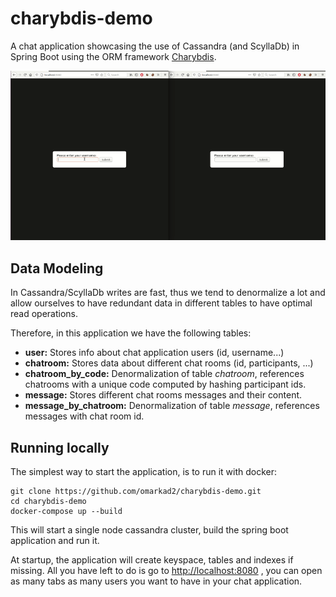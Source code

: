 # charybdis-demo
A chat application showcasing the use of Cassandra (and ScyllaDb) in Spring Boot using the ORM framework [Charybdis](https://github.com/omarkad2/charybdis). 

![](charybdis_demo.gif)

## Data Modeling
In Cassandra/ScyllaDb writes are fast, thus we tend to denormalize a lot and allow ourselves to have redundant data in different tables to have optimal read operations.

Therefore, in this application we have the following tables:
- **user:** Stores info about chat application users (id, username...)
- **chatroom:** Stores data about different chat rooms (id, participants, ...)
- **chatroom_by_code:** Denormalization of table *chatroom*, references chatrooms with a unique code computed by hashing participant ids.
- **message:** Stores different chat rooms messages and their content.
- **message_by_chatroom:** Denormalization of table *message*, references messages with chat room id. 
 
## Running locally
The simplest way to start the application, is to run it with docker: 
```
git clone https://github.com/omarkad2/charybdis-demo.git
cd charybdis-demo
docker-compose up --build
```
This will start a single node cassandra cluster, build the spring boot application and run it.

At startup, the application will create keyspace, tables and indexes if missing. All you have left to do is go to [http://localhost:8080](http://localhost:8080) , you can open as many tabs as many users you
want to have in your chat application.


